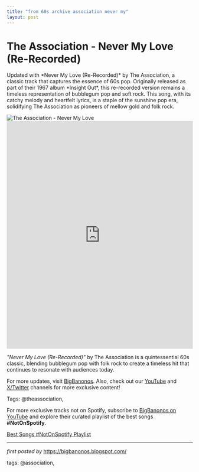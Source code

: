 ```yaml
---
title: "from 60s archive association never my"
layout: post
---
```

<!-- Title of the Post -->
<h1 >The Association - Never My Love (Re-Recorded)</h1> <!-- Introductory Text -->
<p >Updated with *Never My Love (Re-Recorded)* by The Association, a classic track that captures the essence of 60s pop. Originally released as part of their 1967 album *Insight Out*, this re-recorded version remains a timeless representation of bubblegum pop and soft rock. This song, with its catchy melody and heartfelt lyrics, is a staple of the sunshine pop era, solidifying The Association as pioneers of mellow gold and folk rock.</p> <!-- Featured Image -->
<div > <img src="https://i.ytimg.com/vi/32OSn3iNw9A/maxresdefault.jpg" alt="The Association - Never My Love" />
</div> <!-- YouTube Video Embed -->
<div > <iframe width="100%" height="617" src="https://www.youtube.com/embed/32OSn3iNw9A" title="Never My Love (Remastered Version)" frameborder="0" allow="accelerometer; autoplay; clipboard-write; encrypted-media; gyroscope; picture-in-picture; web-share" referrerpolicy="strict-origin-when-cross-origin" allowfullscreen></iframe>
</div> <!-- Song Information -->
<div > <p><em>"Never My Love (Re-Recorded)"</em> by The Association is a quintessential 60s classic, blending bubblegum pop with folk rock to create a timeless hit that continues to resonate with audiences today.</p>
</div> <!-- Footer Links -->
<div > <p>For more updates, visit <a href="https://bigbanonos.blogspot.com/" target="_blank">BigBanonos</a>. Also, check out our <a href="https://www.youtube.com/@BigBanonos" target="_blank">YouTube</a> and <a href="https://x.com/bigbanonos" target="_blank">X/Twitter</a> channels for more exclusive content!</p>
</div> <!-- Tags -->
<p >Tags: @theassociation,</p>


<!--Subscribe and Playlist Links-->
<div>
    <p>For more exclusive tracks not on Spotify, subscribe to <a href="https://www.youtube.com/@BigBanonos" target="_blank">BigBanonos on YouTube</a> and explore their curated playlist of the best songs <strong>#NotOnSpotify</strong>.</p>
    <p><a href="https://www.youtube.com/playlist?list=PLtuNtuTatqI0kFahUCbtbfenC_ET5O_tr" target="_blank">Best Songs #NotOnSpotify Playlist<br /></a></p></div>

<hr />

<p><em>first posted by</em> <a href="https://bigbanonos.blogspot.com/" rel="noopener" target="_new">https://bigbanonos.blogspot.com/</a></p>

<p>tags: @association,</p>

